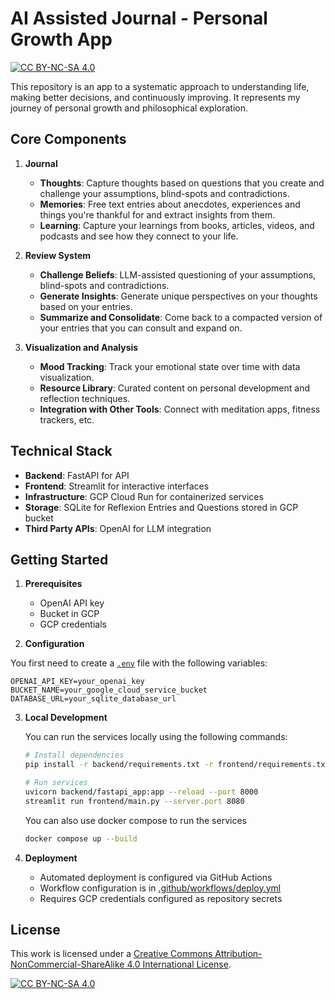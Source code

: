 # AI Assisted Journal - Personal Growth App

[![CC BY-NC-SA 4.0][cc-by-nc-sa-shield]][cc-by-nc-sa]

This repository is an app to a systematic approach to understanding life, making better decisions, and continuously improving. It represents my journey of personal growth and philosophical exploration.

## Core Components

1. **Journal**
   - **Thoughts**: Capture thoughts based on questions that you create and challenge your assumptions, blind-spots and contradictions.
   - **Memories**: Free text entries about anecdotes, experiences and things you're thankful for and extract insights from them.
   - **Learning**: Capture your learnings from books, articles, videos, and podcasts and see how they connect to your life.
   
2. **Review System**
   - **Challenge Beliefs**: LLM-assisted questioning of your assumptions, blind-spots and contradictions.
   - **Generate Insights**: Generate unique perspectives on your thoughts based on your entries.
   - **Summarize and Consolidate**: Come back to a compacted version of your entries that you can consult and expand on.
   
3. **Visualization and Analysis**
   - **Mood Tracking**: Track your emotional state over time with data visualization.
   - **Resource Library**: Curated content on personal development and reflection techniques.
   - **Integration with Other Tools**: Connect with meditation apps, fitness trackers, etc.

## Technical Stack

- **Backend**: FastAPI for API
- **Frontend**: Streamlit for interactive interfaces
- **Infrastructure**: GCP Cloud Run for containerized services
- **Storage**: SQLite for Reflexion Entries and Questions stored in GCP bucket
- **Third Party APIs**: OpenAI for LLM integration

## Getting Started

1. **Prerequisites**
   - OpenAI API key
   - Bucket in GCP
   - GCP credentials

2. **Configuration**

You first need to create a [`.env`](.env) file with the following variables:
```
OPENAI_API_KEY=your_openai_key
BUCKET_NAME=your_google_cloud_service_bucket
DATABASE_URL=your_sqlite_database_url
```

3. **Local Development**

   You can run the services locally using the following commands:
   ```bash
   # Install dependencies
   pip install -r backend/requirements.txt -r frontend/requirements.txt

   # Run services
   uvicorn backend/fastapi_app:app --reload --port 8000
   streamlit run frontend/main.py --server.port 8080
   ```
   
   You can also use docker compose to run the services
   ```bash
   docker compose up --build
   ```

4. **Deployment**
   - Automated deployment is configured via GitHub Actions
   - Workflow configuration is in [.github/workflows/deploy.yml](.github/workflows/deploy.yml)
   - Requires GCP credentials configured as repository secrets

## License

This work is licensed under a
[Creative Commons Attribution-NonCommercial-ShareAlike 4.0 International License][cc-by-nc-sa].

[![CC BY-NC-SA 4.0][cc-by-nc-sa-image]][cc-by-nc-sa]

[cc-by-nc-sa]: http://creativecommons.org/licenses/by-nc-sa/4.0/
[cc-by-nc-sa-image]: https://licensebuttons.net/l/by-nc-sa/4.0/88x31.png
[cc-by-nc-sa-shield]: https://img.shields.io/badge/License-CC%20BY--NC--SA%204.0-lightgrey.svg
